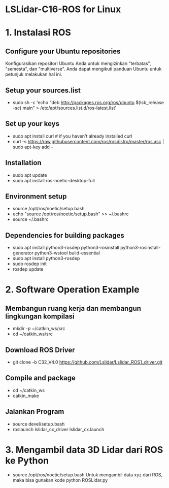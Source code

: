 # LSLidar-C16-ROS for Linux

# 1. Instalasi ROS
## Configure your Ubuntu repositories
Konfigurasikan repositori Ubuntu Anda untuk mengizinkan "terbatas", "semesta", dan "multiverse". Anda dapat mengikuti panduan Ubuntu untuk petunjuk melakukan hal ini.

## Setup your sources.list
- sudo sh -c 'echo "deb http://packages.ros.org/ros/ubuntu $(lsb_release -sc) main" > /etc/apt/sources.list.d/ros-latest.list'

## Set up your keys
- sudo apt install curl # if you haven't already installed curl
- curl -s https://raw.githubusercontent.com/ros/rosdistro/master/ros.asc | sudo apt-key add -

## Installation
- sudo apt update
- sudo apt install ros-noetic-desktop-full

## Environment setup
- source /opt/ros/noetic/setup.bash
- echo "source /opt/ros/noetic/setup.bash" >> ~/.bashrc
- source ~/.bashrc

## Dependencies for building packages
- sudo apt install python3-rosdep python3-rosinstall python3-rosinstall-generator python3-wstool build-essential
- sudo apt install python3-rosdep
- sudo rosdep init
- rosdep update

# 2. Software Operation Example
## Membangun ruang kerja dan membangun lingkungan kompilasi
- mkdir -p ~/catkin_ws/src
- cd ~/catkin_ws/src

## Download ROS Driver
- git clone -b C32_V4.0 https://github.com/Lslidar/Lslidar_ROS1_driver.git

## Compile and package
- cd ~/catkin_ws
- catkin_make

## Jalankan Program
- source devel/setup.bash
- roslaunch lslidar_cx_driver lslidar_cx.launch
  
# 3. Mengambil data 3D Lidar dari ROS ke Python
- source /opt/ros/noetic/setup.bash
Untuk mengambil data xyz dari ROS, maka bisa gunakan kode python ROSLidar.py

